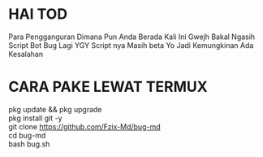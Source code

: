 # HAI TOD
Para Pengganguran Dimana Pun Anda Berada Kali Ini Gwejh Bakal Ngasih Script Bot Bug Lagi YGY
Script nya Masih beta Yo Jadi Kemungkinan Ada Kesalahan
# CARA PAKE LEWAT TERMUX
pkg update && pkg upgrade      
pkg install git -y    
git clone https://github.com/Fzix-Md/bug-md  
cd bug-md  
bash bug.sh
